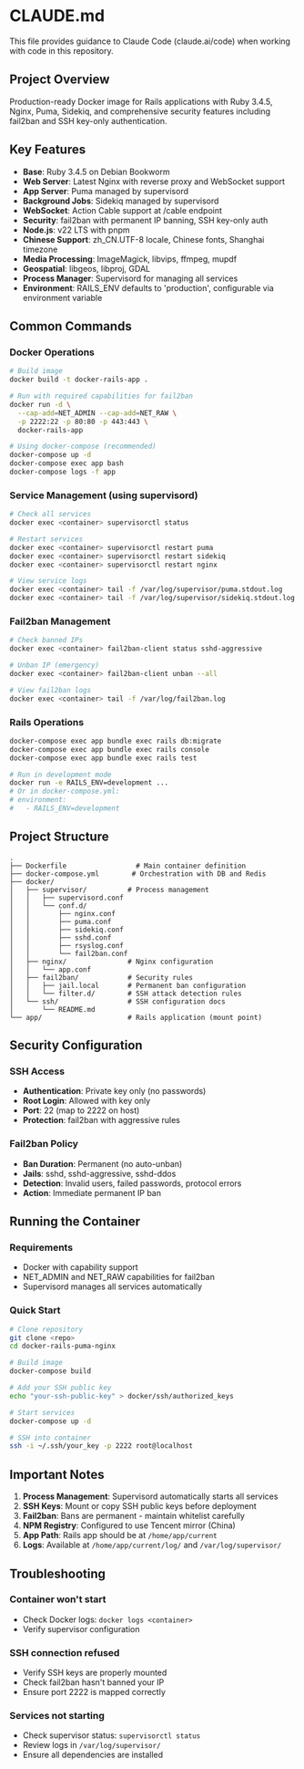 # CLAUDE.md

This file provides guidance to Claude Code (claude.ai/code) when working with code in this repository.

## Project Overview

Production-ready Docker image for Rails applications with Ruby 3.4.5, Nginx, Puma, Sidekiq, and comprehensive security features including fail2ban and SSH key-only authentication.

## Key Features

- **Base**: Ruby 3.4.5 on Debian Bookworm
- **Web Server**: Latest Nginx with reverse proxy and WebSocket support
- **App Server**: Puma managed by supervisord
- **Background Jobs**: Sidekiq managed by supervisord
- **WebSocket**: Action Cable support at /cable endpoint
- **Security**: fail2ban with permanent IP banning, SSH key-only auth
- **Node.js**: v22 LTS with pnpm
- **Chinese Support**: zh_CN.UTF-8 locale, Chinese fonts, Shanghai timezone
- **Media Processing**: ImageMagick, libvips, ffmpeg, mupdf
- **Geospatial**: libgeos, libproj, GDAL
- **Process Manager**: Supervisord for managing all services
- **Environment**: RAILS_ENV defaults to 'production', configurable via environment variable

## Common Commands

### Docker Operations
```bash
# Build image
docker build -t docker-rails-app .

# Run with required capabilities for fail2ban
docker run -d \
  --cap-add=NET_ADMIN --cap-add=NET_RAW \
  -p 2222:22 -p 80:80 -p 443:443 \
  docker-rails-app

# Using docker-compose (recommended)
docker-compose up -d
docker-compose exec app bash
docker-compose logs -f app
```

### Service Management (using supervisord)
```bash
# Check all services
docker exec <container> supervisorctl status

# Restart services
docker exec <container> supervisorctl restart puma
docker exec <container> supervisorctl restart sidekiq
docker exec <container> supervisorctl restart nginx

# View service logs
docker exec <container> tail -f /var/log/supervisor/puma.stdout.log
docker exec <container> tail -f /var/log/supervisor/sidekiq.stdout.log
```

### Fail2ban Management
```bash
# Check banned IPs
docker exec <container> fail2ban-client status sshd-aggressive

# Unban IP (emergency)
docker exec <container> fail2ban-client unban --all

# View fail2ban logs
docker exec <container> tail -f /var/log/fail2ban.log
```

### Rails Operations
```bash
docker-compose exec app bundle exec rails db:migrate
docker-compose exec app bundle exec rails console
docker-compose exec app bundle exec rails test

# Run in development mode
docker run -e RAILS_ENV=development ...
# Or in docker-compose.yml:
# environment:
#   - RAILS_ENV=development
```

## Project Structure

```
.
├── Dockerfile                 # Main container definition
├── docker-compose.yml        # Orchestration with DB and Redis
├── docker/
│   ├── supervisor/          # Process management
│   │   ├── supervisord.conf
│   │   └── conf.d/
│   │       ├── nginx.conf
│   │       ├── puma.conf
│   │       ├── sidekiq.conf
│   │       ├── sshd.conf
│   │       ├── rsyslog.conf
│   │       └── fail2ban.conf
│   ├── nginx/               # Nginx configuration
│   │   └── app.conf
│   ├── fail2ban/            # Security rules
│   │   ├── jail.local       # Permanent ban configuration
│   │   └── filter.d/        # SSH attack detection rules
│   └── ssh/                 # SSH configuration docs
│       └── README.md
└── app/                     # Rails application (mount point)
```

## Security Configuration

### SSH Access
- **Authentication**: Private key only (no passwords)
- **Root Login**: Allowed with key only
- **Port**: 22 (map to 2222 on host)
- **Protection**: fail2ban with aggressive rules

### Fail2ban Policy
- **Ban Duration**: Permanent (no auto-unban)
- **Jails**: sshd, sshd-aggressive, sshd-ddos
- **Detection**: Invalid users, failed passwords, protocol errors
- **Action**: Immediate permanent IP ban

## Running the Container

### Requirements
- Docker with capability support
- NET_ADMIN and NET_RAW capabilities for fail2ban
- Supervisord manages all services automatically

### Quick Start
```bash
# Clone repository
git clone <repo>
cd docker-rails-puma-nginx

# Build image
docker-compose build

# Add your SSH public key
echo "your-ssh-public-key" > docker/ssh/authorized_keys

# Start services
docker-compose up -d

# SSH into container
ssh -i ~/.ssh/your_key -p 2222 root@localhost
```

## Important Notes

1. **Process Management**: Supervisord automatically starts all services
2. **SSH Keys**: Mount or copy SSH public keys before deployment
3. **Fail2ban**: Bans are permanent - maintain whitelist carefully
4. **NPM Registry**: Configured to use Tencent mirror (China)
5. **App Path**: Rails app should be at `/home/app/current`
6. **Logs**: Available at `/home/app/current/log/` and `/var/log/supervisor/`

## Troubleshooting

### Container won't start
- Check Docker logs: `docker logs <container>`
- Verify supervisor configuration

### SSH connection refused
- Verify SSH keys are properly mounted
- Check fail2ban hasn't banned your IP
- Ensure port 2222 is mapped correctly

### Services not starting
- Check supervisor status: `supervisorctl status`
- Review logs in `/var/log/supervisor/`
- Ensure all dependencies are installed